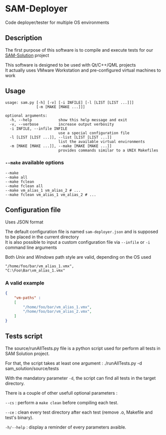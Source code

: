 # SAM-Deployer
Code deployer/tester for multiple OS environments

## Description

The first purpose of this software is to compile and execute tests for our [SAM-Solution](https://github.com/EIP-SAM/SAM-Solution) project

This software is designed to be used with Qt/C++/QML projects  
It actually uses VMware Workstation and pre-configured virtual machines to work


## Usage

```
usage: sam.py [-h] [-v] [-i INFILE] [-l [LIST [LIST ...]]]
              [-m [MAKE [MAKE ...]]]

optional arguments:
  -h, --help            show this help message and exit
  -v, --verbose         increase output verbosity
  -i INFILE, --infile INFILE
                        use a special configuration file
  -l [LIST [LIST ...]], --list [LIST [LIST ...]]
                        list the available virtual environments
  -m [MAKE [MAKE ...]], --make [MAKE [MAKE ...]]
                        provides commands similar to a UNIX Makefiles
```

### `--make` available options

```
--make
--make all
--make fclean
--make fclean all
--make vm_alias_1 vm_alias_2 # ...
--make fclean vm_alias_1 vm_alias_2 # ...
```

## Configuration file

Uses JSON format

The default configuration file is named `sam-deployer.json` and is supposed to be placed in the current directory  
It is also possible to input a custom configuration file via `--infile` or `-i ` command line arguments

Both *Unix* and *Windows* path style are valid, depending on the OS used
```
"/home/foo/bar/vm_alias_1.vmx",
"C:\Foo\Bar\vm_alias_1.vmx"
```

### A valid example

```json
{
    "vm-paths" :
    [
        "/home/foo/bar/vm_alias_1.vmx",
        "/home/foo/bar/vm_alias_2.vmx",
    ]
}
```

## Tests script

The source/runAllTests.py file is a python script used for perform all tests in SAM Solution project.

For that, the script takes at least one argument : ./runAllTests.py -d sam_solution/source/tests

With the mandatory parameter `-d`, the script can find all tests in the target directory.

There is a couple of other usefull optional parameters :

`--cs` : perform a `make clean` before compiling each test.

`--ce` : clean every test directory after each test (remove .o, Makefile and test's binary).

`-h/--help` : display a reminder of every parameters avaible.
